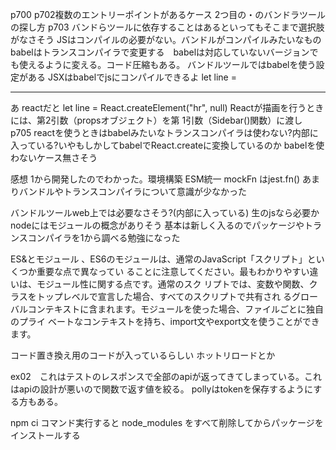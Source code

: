 p700
p702複数のエントリーポイントがあるケース
2つ目の・のバンドラツールの探し方
p703
バンドらツールに依存することはあるといってもそこまで選択肢がなさそう
JSはコンパイルの必要がない。バンドルがコンパイルみたいなもの　babelはトランスコンパイラで変更する　babelは対応していないバージョンでも使えるように変える。コード圧縮もある。
バンドルツールではbabelを使う設定がある
JSXはbabelでjsにコンパイルできるよ
let line = <hr/> あ
reactだと
let line = React.createElement("hr", null)
Reactが描画を行うときには、第2引数（propsオブジェクト）を第 1引数（Sidebar()関数）に渡し
p705
reactを使うときはbabelみたいなトランスコンパイラは使わない?内部に入っている?いやもしかしてbabelでReact.createに変換しているのか
babelを使わないケース無さそう

感想
1から開発したのでわかった。環境構築 ESM統一
mockFn はjest.fn() 
あまりバンドルやトランスコンパイラについて意識が少なかった


バンドルツールweb上では必要なさそう?(内部に入っている) 生のjsなら必要か
nodeにはモジュールの概念がありそう
基本は新しく入るのでパッケージやトランスコンパイラを1から調べる勉強になった

ES&とモジュール
、ES6のモジュールは、通常のJavaScript「スクリプト」といくつか重要な点で異なってい
ることに注意してください。最もわかりやすい違いは、モジュール性に関する点です。通常のスク
リプトでは、変数や関数、クラスをトップレベルで宣言した場合、すべてのスクリプトで共有され
るグローバルコンテキストに含まれます。モジュールを使った場合、ファイルごとに独自のプライ
ベートなコンテキストを持ち、import文やexport文を使うことができます。

コード置き換え用のコードが入っているらしい
ホットリロードとか

ex02　これはテストのレスポンスで全部のapiが返ってきてしまっている。これはapiの設計が悪いので関数で返す値を絞る。
pollyはtokenを保存するようにする方もある。

npm ci コマンド実行すると node_modules をすべて削除してからパッケージをインストールする